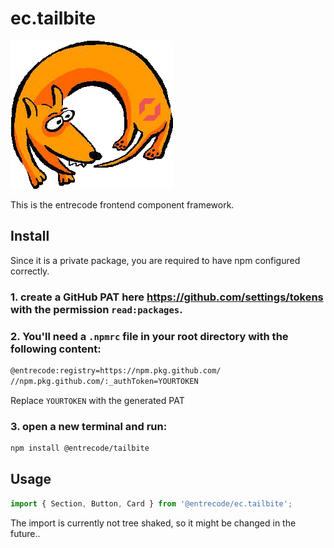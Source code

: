 # ec.tailbite

![tailbite logo](./logo.png)

This is the entrecode frontend component framework.

## Install

Since it is a private package, you are required to have npm configured correctly.

### 1. create a GitHub PAT here <https://github.com/settings/tokens> with the permission `read:packages`.

### 2. You'll need a `.npmrc` file in your root directory with the following content:

```sh
@entrecode:registry=https://npm.pkg.github.com/
//npm.pkg.github.com/:_authToken=YOURTOKEN
```

Replace `YOURTOKEN` with the generated PAT

### 3. open a new terminal and run:

```sh
npm install @entrecode/tailbite
```

## Usage

```js
import { Section, Button, Card } from '@entrecode/ec.tailbite';
```

The import is currently not tree shaked, so it might be changed in the future..
